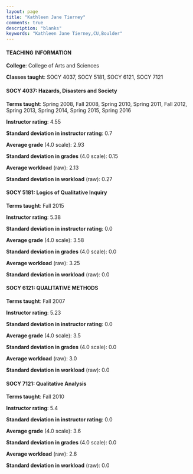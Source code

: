 ```yaml
---
layout: page
title: "Kathleen Jane Tierney" 
comments: true
description: "blanks"
keywords: "Kathleen Jane Tierney,CU,Boulder"
---
```

<head>
<script src="https://ajax.googleapis.com/ajax/libs/jquery/2.1.3/jquery.min.js"></script>
<script src="https://dl.dropboxusercontent.com/s/pc42nxpaw1ea4o9/highcharts.js?dl=0"></script>
<!-- <script src="../assets/js/highcharts.js"></script> -->
<style type="text/css">@font-face {
	font-family: "Bebas Neue";
	src: url(https://www.filehosting.org/file/details/544349/BebasNeue Regular.otf) format("opentype");
	}
	h1.Bebas { 
		font-family: "Bebas Neue", Verdana, Tahoma;
	}
</style>
</head>
	   
#### TEACHING INFORMATION

**College**: College of Arts and Sciences

**Classes taught**: SOCY 4037, SOCY 5181, SOCY 6121, SOCY 7121

#### SOCY 4037: Hazards, Disasters and Society

**Terms taught**: Spring 2008, Fall 2008, Spring 2010, Spring 2011, Fall 2012, Spring 2013, Spring 2014, Spring 2015, Spring 2016

**Instructor rating**: 4.55

**Standard deviation in instructor rating**: 0.7

**Average grade** (4.0 scale): 2.93

**Standard deviation in grades** (4.0 scale): 0.15

**Average workload** (raw): 2.13

**Standard deviation in workload** (raw): 0.27

#### SOCY 5181: Logics of Qualitative Inquiry

**Terms taught**: Fall 2015

**Instructor rating**: 5.38

**Standard deviation in instructor rating**: 0.0

**Average grade** (4.0 scale): 3.58

**Standard deviation in grades** (4.0 scale): 0.0

**Average workload** (raw): 3.25

**Standard deviation in workload** (raw): 0.0

#### SOCY 6121: QUALITATIVE METHODS

**Terms taught**: Fall 2007

**Instructor rating**: 5.23

**Standard deviation in instructor rating**: 0.0

**Average grade** (4.0 scale): 3.5

**Standard deviation in grades** (4.0 scale): 0.0

**Average workload** (raw): 3.0

**Standard deviation in workload** (raw): 0.0

#### SOCY 7121: Qualitative Analysis

**Terms taught**: Fall 2010

**Instructor rating**: 5.4

**Standard deviation in instructor rating**: 0.0

**Average grade** (4.0 scale): 3.6

**Standard deviation in grades** (4.0 scale): 0.0

**Average workload** (raw): 2.6

**Standard deviation in workload** (raw): 0.0

